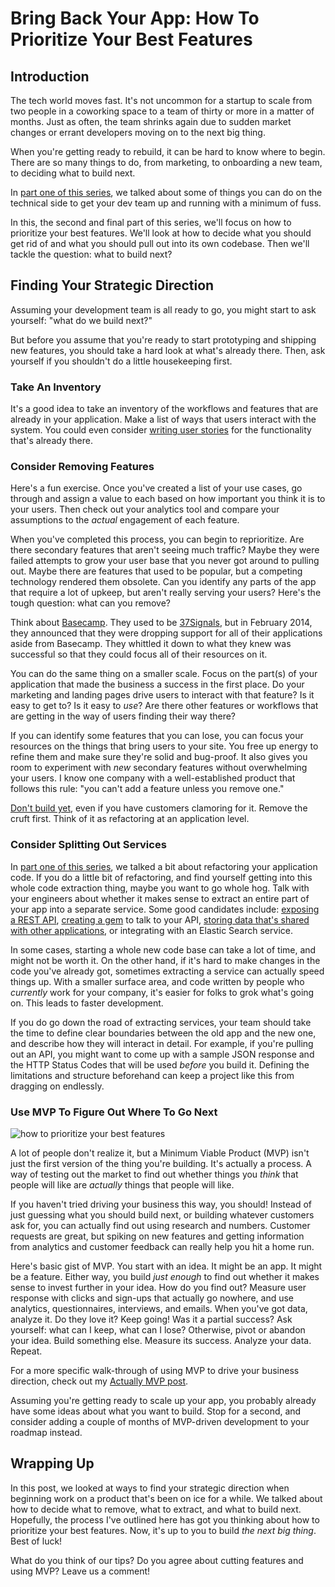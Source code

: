 # Bring Back Your App: How To Prioritize Your Best Features

## Introduction

The tech world moves fast. It's not uncommon for a startup to scale from two people in a coworking space to a team of thirty or more in a matter of months. Just as often, the team shrinks again due to sudden market changes or errant developers moving on to the next big thing.

When you're getting ready to rebuild, it can be hard to know where to begin. There are so many things to do, from marketing, to onboarding a new team, to deciding what to build next.

In [part one of this series](http://quickleft.com/blog/ramping-up-developers-on-code), we talked about some of things you can do on the technical side to get your dev team up and running with a minimum of fuss.

In this, the second and final part of this series, we'll focus on how to prioritize your best features. We'll look at how to decide what you should get rid of and what you should pull out into its own codebase. Then we'll tackle the question: what to build next?

## Finding Your Strategic Direction

Assuming your development team is all ready to go, you might start to ask yourself: "what do we build next?"

But before you assume that you're ready to start prototyping and shipping new features, you should take a hard look at what's already there. Then, ask yourself if you shouldn't do a little housekeeping first.

### Take An Inventory

It's a good idea to take an inventory of the workflows and features that are already in your application. Make a list of ways that users interact with the system. You could even consider [writing user stories](https://blog.engineyard.com/2015/happy-sad-evil-weird-feature-planning) for the functionality that's already there.

### Consider Removing Features

Here's a fun exercise. Once you've created a list of your use cases, go through and assign a value to each based on how important you think it is to your users. Then check out your analytics tool and compare your assumptions to the _actual_ engagement of each feature.

When you've completed this process, you can begin to reprioritize. Are there secondary features that aren't seeing much traffic? Maybe they were failed attempts to grow your user base that you never got around to pulling out. Maybe there are features that used to be popular, but a competing technology rendered them obsolete. Can you identify any parts of the app that require a lot of upkeep, but aren't really serving your users? Here's the tough question: what can you remove?

Think about [Basecamp](https://basecamp.com/). They used to be [37Signals](http://37signals.com/), but in February 2014, they announced that they were dropping support for all of their applications aside from Basecamp. They whittled it down to what they knew was successful so that they could focus all of their resources on it.

You can do the same thing on a smaller scale. Focus on the part(s) of your application that made the business a success in the first place. Do your marketing and landing pages drive users to interact with that feature? Is it easy to get to? Is it easy to _use_? Are there other features or workflows that are getting in the way of users finding their way there?

If you can identify some features that you can lose, you can focus your resources on the things that bring users to your site. You free up energy to refine them and make sure they're solid and bug-proof. It also gives you room to experiment with _new_ secondary features without overwhelming your users. I know one company with a well-established product that follows this rule: "you can't add a feature unless you remove one."

[Don't build yet](https://gettingreal.37signals.com/ch05_Start_With_No.php), even if you have customers clamoring for it. Remove the cruft first. Think of it as refactoring at an application level.

### Consider Splitting Out Services

In [part one of this series](http://quickleft.com/blog/ramping-up-developers-on-code), we talked a bit about refactoring your application code. If you do a little bit of refactoring, and find yourself getting into this whole code extraction thing, maybe you want to go whole hog. Talk with your engineers about whether it makes sense to extract an entire part of your app into a separate service. Some good candidates include: [exposing a REST API](http://fluxusfrequency.github.io/blog/2015/03/01/serving-custom-json-from-your-rails-api-with-activemodel-serializers/), [creating a gem](https://blog.engineyard.com/2014/wrapping-your-api-in-a-ruby-gem) to talk to your API, [storing data that's shared with other applications](https://quickleft.com/blog/how-to-create-and-expire-list-items-in-redis/), or integrating with an Elastic Search service.

In some cases, starting a whole new code base can take a lot of time, and might not be worth it. On the other hand, if it's hard to make changes in the code you've already got, sometimes extracting a service can actually speed things up. With a smaller surface area, and code written by people who _currently_ work for your company, it's easier for folks to grok what's going on. This leads to faster development.

If you do go down the road of extracting services, your team should take the time to define clear boundaries between the old app and the new one, and describe how they will interact in detail. For example, if you're pulling out an API, you might want to come up with a sample JSON response and the HTTP Status Codes that will be used _before_ you build it. Defining the limitations and structure beforehand can keep a project like this from dragging on endlessly.

### Use MVP To Figure Out Where To Go Next

<img src="http://33.media.tumblr.com/c7020e19413e432bad10202d7910e53e/tumblr_mmci38PviS1rfimo0o1_500.gif" alt="how to prioritize your best features"/>

A lot of people don't realize it, but a Minimum Viable Product (MVP) isn't just the first version of the thing you're building. It's actually a process. A way of testing out the market to find out whether things you _think_ that people will like are _actually_ things that people will like.

If you haven't tried driving your business this way, you should! Instead of just guessing what you should build next, or building whatever customers ask for, you can actually find out using research and numbers. Customer requests are great, but spiking on new features and getting information from analytics and customer feedback can really help you hit a home run.

Here's basic gist of MVP. You start with an idea. It might be an app. It might be a feature. Either way, you build _just enough_ to find out whether it makes sense to invest further in your idea. How do you find out? Measure user response with clicks and sign-ups that actually go nowhere, and use analytics, questionnaires, interviews, and emails. When you've got data, analyze it. Do they love it? Keep going! Was it a partial success? Ask yourself: what can I keep, what can I lose? Otherwise, pivot or abandon your idea. Build something else. Measure its success. Analyze your data. Repeat.

For a more specific walk-through of using MVP to drive your business direction, check out my [Actually MVP post](https://blog.engineyard.com/2015/actually-mvp).

Assuming you're getting ready to scale up your app, you probably already have some ideas about what you want to build. Stop for a second, and consider adding a couple of months of MVP-driven development to your roadmap instead.

## Wrapping Up

In this post, we looked at ways to find your strategic direction when beginning work on a product that's been on ice for a while. We talked about how to decide what to remove, what to extract, and what to build next. Hopefully, the process I've outlined here has got you thinking about how to prioritize your best features. Now, it's up to you to build _the next big thing_. Best of luck!

What do you think of our tips? Do you agree about cutting features and using MVP? Leave us a comment!
